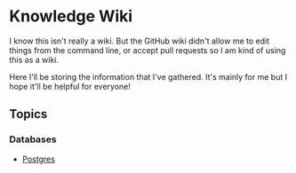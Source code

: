 # Knowledge Wiki

I know this isn't really a wiki. But the GitHub wiki didn't allow me to edit things from the command line, or accept pull requests so I am kind of using this as a wiki. 

Here I'll be storing the information that I've gathered. It's mainly for me but I hope it'll be helpful for everyone!

## Topics

### Databases

* [Postgres](postgres.md)
